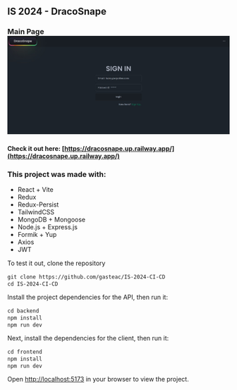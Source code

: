 ## IS 2024 - DracoSnape
### Main Page![mainPage](https://github.com/gasteac/IS-2024-CI-CD/blob/main/frontend/public/images/pic.jpg?raw=true)

#### Check it out here: [https://dracosnape.up.railway.app/](https://dracosnape.up.railway.app/)
### This project was made with:
 - React + Vite
 - Redux
 - Redux-Persist
 - TailwindCSS
 - MongoDB + Mongoose
 - Node.js + Express.js
 - Formik + Yup
 - Axios
 - JWT

To test it out, clone the repository
```
git clone https://github.com/gasteac/IS-2024-CI-CD
cd IS-2024-CI-CD
```
Install the project dependencies for the API, then run it:
```
cd backend
npm install
npm run dev
```
Next, install the dependencies for the client, then run it:
```
cd frontend
npm install
npm run dev
```
Open [ http://localhost:5173](http://localhost:5173) in your browser to view the project.